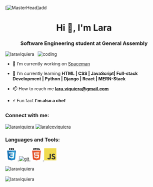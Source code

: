 [![MasterHead](https://i.imgur.com/zhZBcd6.png)]add 
<h1 align="center">Hi 👋, I'm Lara</h1>
<h3 align="center">Software Engineering student at General Assembly</h3>
<img align="right" alt="coding" width="400" src="https://miro.medium.com/v2/resize:fit:679/1*qdAW1TjCN57h1lbuuzvchg.gif">

<p align="left"> <img src="https://komarev.com/ghpvc/?username=laraviquiera&label=Profile%20views&color=0e75b6&style=flat" alt="laraviquiera" /> </p>

- 🔭 I’m currently working on [Spaceman](laraviquiera.github.io/spaceman/)

- 🌱 I’m currently learning **HTML | CSS | JavaScript| Full-stack Development | Python | Django | React | MERN-Stack**

- 📫 How to reach me **lara.viquiera@gmail.com**

- ⚡ Fun fact **I'm also a chef**

<h3 align="left">Connect with me:</h3>
<p align="left">
<a href="https://linkedin.com/in/laraviquiera" target="blank"><img align="center" src="https://raw.githubusercontent.com/rahuldkjain/github-profile-readme-generator/master/src/images/icons/Social/linked-in-alt.svg" alt="laraviquiera" height="30" width="40" /></a>
<a href="https://instagram.com/laraleeviquiera" target="blank"><img align="center" src="https://raw.githubusercontent.com/rahuldkjain/github-profile-readme-generator/master/src/images/icons/Social/instagram.svg" alt="laraleeviquiera" height="30" width="40" /></a>
</p>

<h3 align="left">Languages and Tools:</h3>
<p align="left"> <a href="https://www.w3schools.com/css/" target="_blank" rel="noreferrer"> <img src="https://raw.githubusercontent.com/devicons/devicon/master/icons/css3/css3-original-wordmark.svg" alt="css3" width="40" height="40"/> </a> <a href="https://git-scm.com/" target="_blank" rel="noreferrer"> <img src="https://www.vectorlogo.zone/logos/git-scm/git-scm-icon.svg" alt="git" width="40" height="40"/> </a> <a href="https://www.w3.org/html/" target="_blank" rel="noreferrer"> <img src="https://raw.githubusercontent.com/devicons/devicon/master/icons/html5/html5-original-wordmark.svg" alt="html5" width="40" height="40"/> </a> <a href="https://developer.mozilla.org/en-US/docs/Web/JavaScript" target="_blank" rel="noreferrer"> <img src="https://raw.githubusercontent.com/devicons/devicon/master/icons/javascript/javascript-original.svg" alt="javascript" width="40" height="40"/> </a> </p>

<p><img align="center" src="https://github-readme-stats.vercel.app/api/top-langs?username=laraviquiera&show_icons=true&locale=en&layout=compact" alt="laraviquiera" /></p>

<p><img align="center" src="https://github-readme-streak-stats.herokuapp.com/?user=laraviquiera&" alt="laraviquiera" /></p>
